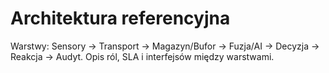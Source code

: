 # Architektura referencyjna
Warstwy: Sensory → Transport → Magazyn/Bufor → Fuzja/AI → Decyzja → Reakcja → Audyt.
Opis ról, SLA i interfejsów między warstwami.
